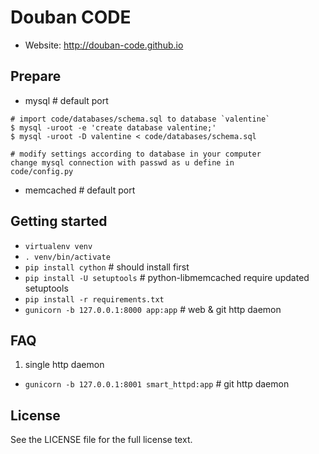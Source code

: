 Douban CODE
===========

* Website: <http://douban-code.github.io>

Prepare
-------
- mysql # default port

```
# import code/databases/schema.sql to database `valentine`
$ mysql -uroot -e 'create database valentine;'
$ mysql -uroot -D valentine < code/databases/schema.sql
```

```
# modify settings according to database in your computer
change mysql connection with passwd as u define in
code/config.py
```

- memcached # default port


Getting started
---------------
- `virtualenv venv`
- `. venv/bin/activate`
- `pip install cython` # should install first
- `pip install -U setuptools` # python-libmemcached require updated setuptools
- `pip install -r requirements.txt`
- `gunicorn -b 127.0.0.1:8000 app:app` # web & git http daemon


FAQ
----

1. single http daemon
 - `gunicorn -b 127.0.0.1:8001 smart_httpd:app` # git http daemon


License
-------
See the LICENSE file for the full license text.
